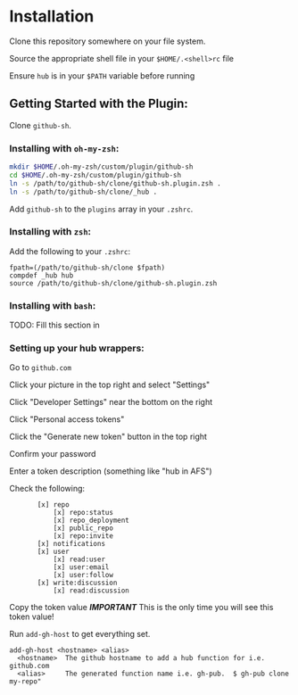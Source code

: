 # Installation

Clone this repository somewhere on your file system.

Source the appropriate shell file in your `$HOME/.<shell>rc` file

Ensure `hub` is in your `$PATH` variable before running

## Getting Started with the Plugin:

Clone `github-sh`.

### Installing with `oh-my-zsh`:

```sh
mkdir $HOME/.oh-my-zsh/custom/plugin/github-sh
cd $HOME/.oh-my-zsh/custom/plugin/github-sh
ln -s /path/to/github-sh/clone/github-sh.plugin.zsh .
ln -s /path/to/github-sh/clone/_hub .
```
Add `github-sh` to the `plugins` array in your `.zshrc`.

### Installing with `zsh`:

Add the following to your `.zshrc`:
```
fpath=(/path/to/github-sh/clone $fpath)
compdef _hub hub
source /path/to/github-sh/clone/github-sh.plugin.zsh
```

### Installing with `bash`:

TODO: Fill this section in

### Setting up your hub wrappers:

Go to `github.com`

Click your picture in the top right and select "Settings"

Click "Developer Settings" near the bottom on the right

Click "Personal access tokens"

Click the "Generate new token" button in the top right

Confirm your password

Enter a token description (something like "hub in AFS")

Check the following:
```
       [x] repo
           [x] repo:status
           [x] repo_deployment
           [x] public_repo
           [x] repo:invite
       [x] notifications
       [x] user
           [x] read:user
           [x] user:email
           [x] user:follow
       [x] write:discussion
           [x] read:discussion
```


Copy the token value
 *****IMPORTANT***** This is the only time you will see this token value!

Run `add-gh-host` to get everything set.

```
add-gh-host <hostname> <alias>
  <hostname>  The github hostname to add a hub function for i.e. github.com
  <alias>     The generated function name i.e. gh-pub.  $ gh-pub clone my-repo"
```
